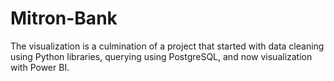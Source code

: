 # Mitron-Bank
The visualization is a culmination of a project that started with data cleaning using Python libraries, querying using PostgreSQL, and now visualization with Power BI. 
